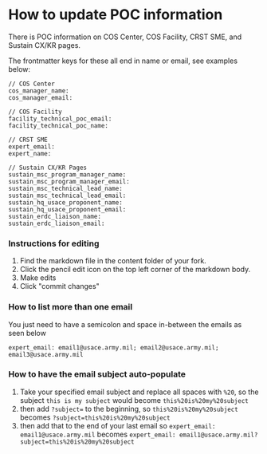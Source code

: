# How to update POC information

There is POC information on COS Center, COS Facility, CRST SME, and Sustain CX/KR pages.

The frontmatter keys for these all end in name or email, see examples below:

```
// COS Center
cos_manager_name:
cos_manager_email:

// COS Facility
facility_technical_poc_email:
facility_technical_poc_name:

// CRST SME
expert_email:
expert_name:

// Sustain CX/KR Pages
sustain_msc_program_manager_name:
sustain_msc_program_manager_email:
sustain_msc_technical_lead_name:
sustain_msc_technical_lead_email:
sustain_hq_usace_proponent_name:
sustain_hq_usace_proponent_email:
sustain_erdc_liaison_name:
sustain_erdc_liaison_email:
```

### Instructions for editing

1. Find the markdown file in the content folder of your fork.
2. Click the pencil edit icon on the top left corner of the markdown body.
3. Make edits
4. Click "commit changes"

### How to list more than one email

You just need to have a semicolon and space in-between the emails as seen below

```
expert_email: email1@usace.army.mil; email2@usace.army.mil; email3@usace.army.mil
```

### How to have the email subject auto-populate

1. Take your specified email subject and replace all spaces with `%20`, so the subject `this is my subject` would become `this%20is%20my%20subject`
2. then add `?subject=` to the beginning, so `this%20is%20my%20subject` becomes `?subject=this%20is%20my%20subject`
3. then add that to the end of your last email so `expert_email: email1@usace.army.mil` becomes `expert_email: email1@usace.army.mil?subject=this%20is%20my%20subject`
